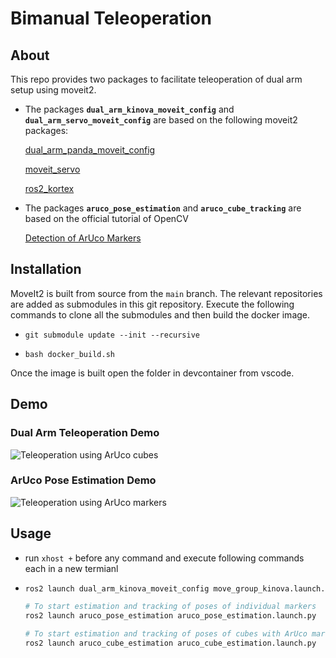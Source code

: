 # Bimanual Teleoperation
## About
This repo provides two packages to facilitate teleoperation of dual arm setup using moveit2.

- The packages **`dual_arm_kinova_moveit_config`** and **`dual_arm_servo_moveit_config`** are based on the following moveit2 packages:

  [dual_arm_panda_moveit_config](https://github.com/moveit/moveit_resources/tree/ros2/dual_arm_panda_moveit_config)

  [moveit_servo](https://github.com/moveit/moveit2/tree/main/moveit_ros/moveit_servo)

  [ros2_kortex](https://github.com/Kinovarobotics/ros2_kortex.git)

- The packages **`aruco_pose_estimation`** and **`aruco_cube_tracking`** are based on the official tutorial of OpenCV

  [Detection of ArUco Markers](https://docs.opencv.org/4.x/d5/dae/tutorial_aruco_detection.html)

## Installation

MoveIt2 is built from source from the `main` branch. The relevant repositories are added as submodules in this git repository. Execute the following commands to clone all the submodules and then build the docker image.

- `git submodule update --init --recursive`

- `bash docker_build.sh`

Once the image is built open the folder in devcontainer from vscode.

## Demo

### Dual Arm Teleoperation Demo

![Teleoperation using ArUco cubes](docs/aruco_cubes.gif)

### ArUco Pose Estimation Demo

![Teleoperation using ArUco markers](docs/aruco_markers.gif)

## Usage

- run `xhost +` before any command and execute following commands each in a new termianl

- ```sh
  ros2 launch dual_arm_kinova_moveit_config move_group_kinova.launch.py robot_ip:=yyy.yyy.yyy.yyy use_fake_hardware:=true

  # To start estimation and tracking of poses of individual markers
  ros2 launch aruco_pose_estimation aruco_pose_estimation.launch.py

  # To start estimation and tracking of poses of cubes with ArUco markers on its faces
  ros2 launch aruco_cube_estimation aruco_cube_estimation.launch.py
  ```